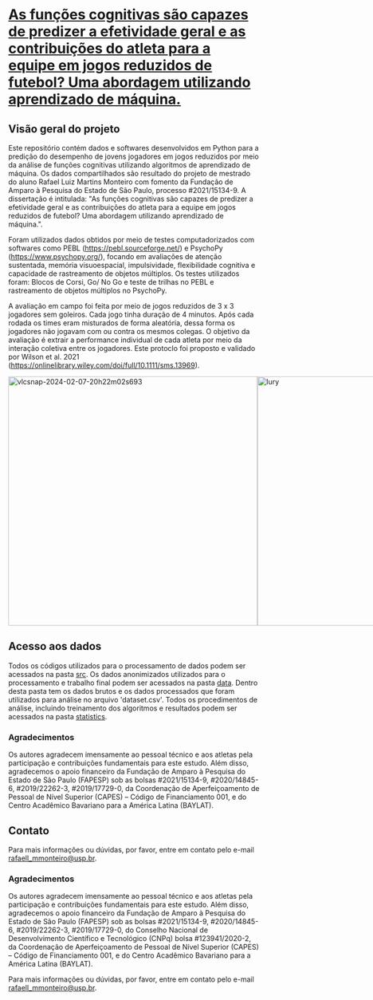 # [As funções cognitivas são capazes de predizer a efetividade geral e as contribuições do atleta para a equipe em jogos reduzidos de futebol? Uma abordagem utilizando aprendizado de máquina.](https://bv.fapesp.br/pt/bolsas/209042/as-funcoes-cognitivas-sao-capazes-de-predizer-a-efetividade-geral-e-contribuicao-do-atleta-para-a-eq/)

## Visão geral do projeto

Este repositório contém dados e softwares desenvolvidos em Python para a predição do desempenho de jovens jogadores em jogos reduzidos por meio da análise de funções cognitivas utilizando algoritmos de aprendizado de máquina. Os dados compartilhados são resultado do projeto de mestrado do aluno Rafael Luiz Martins Monteiro com fomento da Fundação de Amparo à Pesquisa do Estado de São Paulo, processo #2021/15134-9. A dissertação é intitulada: "As funções cognitivas são capazes de predizer a efetividade geral e as contribuições do atleta para a equipe em jogos reduzidos de futebol? Uma abordagem utilizando aprendizado de máquina.".

Foram utilizados dados obtidos por meio de testes computadorizados com softwares como PEBL (https://pebl.sourceforge.net/)  e PsychoPy (https://www.psychopy.org/), focando em avaliações de atenção sustentada, memória visuoespacial, impulsividade, flexibilidade cognitiva e capacidade de rastreamento de objetos múltiplos. Os testes utilizados foram: Blocos de Corsi, Go/ No Go e teste de trilhas no PEBL e rastreamento de objetos múltiplos no PsychoPy.

A avaliação em campo foi feita por meio de jogos reduzidos de 3 x 3 jogadores sem goleiros. Cada jogo tinha duração de 4 minutos. Após cada rodada os times eram misturados de forma aleatória, dessa forma os jogadores não jogavam com ou contra os mesmos colegas. O objetivo da avaliação é extrair a performance individual de cada atleta por meio da interação coletiva entre os jogadores. Este protoclo foi proposto e validado por Wilson et al. 2021 (https://onlinelibrary.wiley.com/doi/full/10.1111/sms.13969).

<div style="display:flex;">
    <img src="https://github.com/rafaellmmonteiro/Cogfut/assets/84471266/c29f4612-5aab-44c0-91b9-ae5d73ff234d" alt="vlcsnap-2024-02-07-20h22m02s693" width="500" />
    <img src="https://github.com/rafaellmmonteiro/Cogfut/assets/84471266/2d684568-7561-4225-aad8-a367d1372bfb" alt="Iury" width="500" />
</div>

## Acesso aos dados
Todos os códigos utilizados para o processamento de dados podem ser acessados na pasta [src](./src/). Os dados anonimizados utilizados para o processamento e trabalho final podem ser acessados na pasta [data](./data/). Dentro desta pasta tem os dados brutos e os dados processados que foram utilizados para análise no arquivo 'dataset.csv'. Todos os procedimentos de análise, incluindo treinamento dos algoritmos e resultados podem ser acessados na pasta [statistics](./statistics/).


### Agradecimentos
Os autores agradecem imensamente ao pessoal técnico e aos atletas pela participação e contribuições fundamentais para este estudo. Além disso, agradecemos o apoio financeiro da Fundação de Amparo à Pesquisa do Estado de São Paulo (FAPESP) sob as bolsas #2021/15134-9, #2020/14845-6, #2019/22262-3, #2019/17729-0, da Coordenação de Aperfeiçoamento de Pessoal de Nível Superior (CAPES) – Código de Financiamento 001, e do Centro Acadêmico Bavariano para a América Latina (BAYLAT).

## Contato
Para mais informações ou dúvidas, por favor, entre em contato pelo e-mail [rafaell_mmonteiro@usp.br](mailto:rafaell_mmonteiro@usp.br).


### Agradecimentos
Os autores agradecem imensamente ao pessoal técnico e aos atletas pela participação e contribuições fundamentais para este estudo. Além disso, agradecemos o apoio financeiro da Fundação de Amparo à Pesquisa do Estado de São Paulo (FAPESP) sob as bolsas #2021/15134-9, #2020/14845-6, #2019/22262-3, #2019/17729-0, do Conselho Nacional de Desenvolvimento Científico e Tecnológico (CNPq) bolsa #123941/2020-2, da Coordenação de Aperfeiçoamento de Pessoal de Nível Superior (CAPES) – Código de Financiamento 001, e do Centro Acadêmico Bavariano para a América Latina (BAYLAT).

Para mais informações ou dúvidas, por favor, entre em contato pelo e-mail [rafaell_mmonteiro@usp.br](mailto:rafaell_mmonteiro@usp.br).
